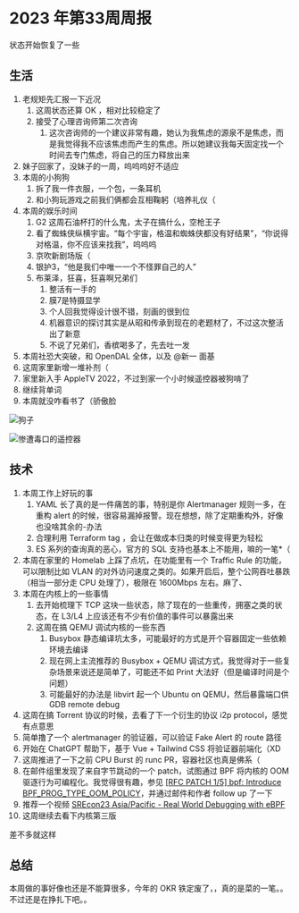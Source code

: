 # 2023 年第33周周报

状态开始恢复了一些

## 生活

1. 老规矩先汇报一下近况
    1. 这周状态还算 OK ，相对比较稳定了
    2. 接受了心理咨询师第二次咨询
        1. 这次咨询师的一个建议非常有趣，她认为我焦虑的源泉不是焦虑，而是我觉得我不应该焦虑而产生的焦虑。所以她建议我每天固定找一个时间去专门焦虑，将自己的压力释放出来
2. 妹子回家了，没妹子的一周，呜呜呜好不适应
3. 本周的小狗狗
    1. 拆了我一件衣服，一个包，一条耳机
    2. 和小狗玩游戏之前我们俩都会互相鞠躬（培养礼仪（
4. 本周的娱乐时间
    1. G2 这周石油杯打的什么鬼，太子在搞什么，空枪王子
    2. 看了蜘蛛侠纵横宇宙。“每个宇宙，格温和蜘蛛侠都没有好结果”，“你说得对格温，你不应该来找我”，呜呜呜
    3. 京吹新剧场版（
    4. 银护3，“他是我们中唯一一个不怪罪自己的人”
    5. 布莱泽，狂喜，狂喜啊兄弟们
        1. 整活有一手的
        2. 膜7是特摄显学
        3. 个人回我觉得设计很不错，刻画的很到位
        4. 机器意识的探讨其实是从昭和传承到现在的老题材了，不过这次整活出了新意
        5. 不说了兄弟们，香槟喝多了，先去吐一发
5. 本周社恐大突破，和 OpenDAL 全体，以及 @新一 面基
6. 这周家里新增一堆补剂（
7. 家里新入手 AppleTV 2022，不过到家一个小时候遥控器被狗啃了
8. 继续背单词
9. 本周就没咋看书了（骄傲脸

![狗子](https://github.com/Zheaoli/zheaoli.github.io/assets/7054676/d833cb3b-7bf7-4284-a221-b05cc9ef7706)

![惨遭毒口的遥控器](https://github.com/Zheaoli/zheaoli.github.io/assets/7054676/c6a0480b-223e-4df7-9c43-bbb945003bd5)

## 技术

1. 本周工作上好玩的事
    1. YAML 长了真的是一件痛苦的事，特别是你 Alertmanager 规则一多，在重构 alert 的时候，很容易漏掉报警。现在想想，除了定期重构外，好像也没啥其余的-办法
    2. 合理利用 Terraform tag ，会让在做成本归类的时候变得更为轻松
    3. ES 系列的查询真的恶心，官方的 SQL 支持也基本上不能用，嘛的一笔*（
2. 本周在家里的 Homelab 上踩了点坑，在功能里有一个 Traffic Rule 的功能，可以限制比如 VLAN 的对外访问速度之类的。如果开启后，整个公网吞吐暴跌（相当一部分走 CPU 处理了），极限在 1600Mbps 左右。麻了、
3. 本周在内核上的一些事情
    1. 去开始梳理下 TCP 这块一些状态，除了现在的一些重传，拥塞之类的状态，在 L3/L4 上应该还有不少有价值的事件可以暴露出来
    2. 这周在搞 QEMU 调试内核的一些东西
        1. Busybox 静态编译坑太多，可能最好的方式是开个容器固定一些依赖环境去编译
        2. 现在网上主流推荐的 Busybox + QEMU 调试方式，我觉得对于一些复杂场景来说还是简单了，可能还不如 Print 大法好（但是编译时间是个问题）
        3. 可能最好的办法是 libvirt 起一个 Ubuntu on QEMU，然后暴露端口供 GDB remote debug
4. 这周在搞 Torrent 协议的时候，去看了下一个衍生的协议 i2p protocol，感觉有点意思
5. 简单撸了一个 alertmanager 的验证器，可以验证 Fake Alert 的 route 路径
6. 开始在 ChatGPT 帮助下，基于 Vue + Tailwind CSS 将验证器前端化（XD
7. 这周推进了一下之前 CPU Burst 的 runc PR，容器社区也真是佛系（
8. 在邮件组里发现了来自字节跳动的一个 patch，试图通过 BPF 将内核的 OOM 驱逐行为可编程化。我觉得很有趣，参见 [[RFC PATCH 1/5] bpf: Introduce BPF_PROG_TYPE_OOM_POLICY](https://lore.kernel.org/lkml/20230727073632.44983-2-zhouchuyi@bytedance.com/)，并通过邮件和作者 follow up 了一下
9. 推荐一个视频 [SREcon23 Asia/Pacific - Real World Debugging with eBPF](https://www.youtube.com/watch?v=nggZEwGLC-Q&t=2767s&ab_channel=USENIX)
10. 这周继续去看下内核第三版

差不多就这样

## 总结

本周做的事好像也还是不能算很多，今年的 OKR 铁定废了，，真的是菜的一笔。。不过还是在挣扎下吧。。
